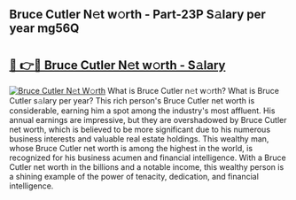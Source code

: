 ## Bruce Cutler N𝚎t w𝚘rth - Part-23P S𝚊lary per year mg56Q

# <h2><a href="http://gc1gym.nevu.top/?p=Bruce+Cutler">🔗 👉🔴 Bruce Cutler N𝚎t w𝚘rth - S𝚊lary</a></h2>

[![Bruce Cutler N𝚎t W𝚘rth](https://i.imgur.com/Oavwk0R.jpeg)](http://gc1gym.nevu.top/?p=Bruce+Cutler)
What is Bruce Cutler n𝚎t w𝚘rth? What is Bruce Cutler s𝚊lary per year?
This rich person's Bruce Cutler net worth is considerable, earning him a spot among the industry's most affluent. His annual earnings are impressive, but they are overshadowed by Bruce Cutler net worth, which is believed to be more significant due to his numerous business interests and valuable real estate holdings. This wealthy man, whose Bruce Cutler net worth is among the highest in the world, is recognized for his business acumen and financial intelligence. With a Bruce Cutler net worth in the billions and a notable income, this wealthy person is a shining example of the power of tenacity, dedication, and financial intelligence.

